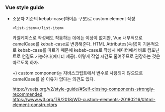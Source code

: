 ### Vue style guide

* 소문자 기준의 kebab-case(하이픈 구분)로 custom element 작성
  ```
  <list-item></list-item>
  ```
  카멜케이스로 작성해도 작동하는 데에는 이상이 없지만, Vue 내부적으로 camelCase를 kebab-case로 변경해준다. HTML Attributes(속성)이 기본적으로 kebab-case를 따르기 때문에 kebab-case로 작성시 에디터에서 바로 컴포넌트로 연결도 가능하다(에디터 제공). 이렇게 작업 시간도 줄여주므로 권장하는 것은 따르도록 하자.
  
  +) custom component는 자바스크립트에서 변수로 사용되지 않으므로 camelCase를 쓸 이유가 없다는 의견도 있다.

  https://vuejs.org/v2/style-guide/#Self-closing-components-strongly-recommended   
  https://www.w3.org/TR/2018/WD-custom-elements-20180216/#html-element-constructors
